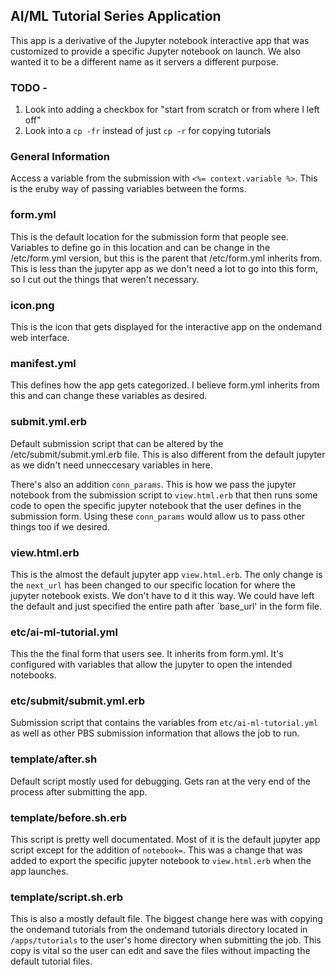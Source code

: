 [//]: # (File modified by BEA.)
[//]: # (Copyright 2023, Battelle Energy Alliance, LLC All Rights Reserved)

## AI/ML Tutorial Series Application
This app is a derivative of the Jupyter notebook interactive app that was customized to provide a specific Jupyter
notebook on launch. We also wanted it to be a different name as it servers a different purpose.

### TODO - 
1. Look into adding a checkbox for "start from scratch or from where I left off"
2. Look into a `cp -fr` instead of just `cp -r` for copying tutorials

### General Information
Access a variable from the submission with `<%= context.variable %>`. This is the eruby way of passing variables between
the forms.

### form.yml
This is the default location for the submission form that people see. Variables to define go in this location and can be
change in the /etc/form.yml version, but this is the parent that /etc/form.yml inherits from. This is less than the 
jupyter app as we don't need a lot to go into this form, so I cut out the things that weren't necessary.

### icon.png
This is the icon that gets displayed for the interactive app on the ondemand web interface.

### manifest.yml
This defines how the app gets categorized. I believe form.yml inherits from this and can change these variables as desired.

### submit.yml.erb
Default submission script that can be altered by the /etc/submit/submit.yml.erb file. This is also different from the
default jupyter as we didn't need unneccesary variables in here.

There's also an addition `conn_params`. This is how we pass the jupyter notebook from the submission script to `view.html.erb` 
that then runs some code to open the specific jupyter notebook that the user defines in the submission form. Using these
`conn_params` would allow us to pass other things too if we desired.

### view.html.erb
This is the almost the default jupyter app `view.html.erb`. The only change is the `next_url` has been changed to our 
specific location for where the jupyter notebook exists. We don't have to d it this way. We could have left the default
and just specified the entire path after `base_url' in the form file.

### etc/ai-ml-tutorial.yml
This the the final form that users see. It inherits from form.yml. It's configured with variables that allow the jupyter
to open the intended notebooks.

### etc/submit/submit.yml.erb
Submission script that contains the variables from `etc/ai-ml-tutorial.yml` as well as other PBS submission information
that allows the job to run.

### template/after.sh
Default script mostly used for debugging. Gets ran at the very end of the process after submitting the app.

### template/before.sh.erb
This script is pretty well documentated. Most of it is the default jupyter app script except for the addition of `notebook=`. 
This was a change that was added to export the specific jupyter notebook to `view.html.erb` when the app launches.

### template/script.sh.erb
This is also a mostly default file. The biggest change here was with copying the ondemand tutorials from the ondemand
tutorials directory located in `/apps/tutorials` to the user's home directory when submitting the job. This copy is vital
so the user can edit and save the files without impacting the default tutorial files.

